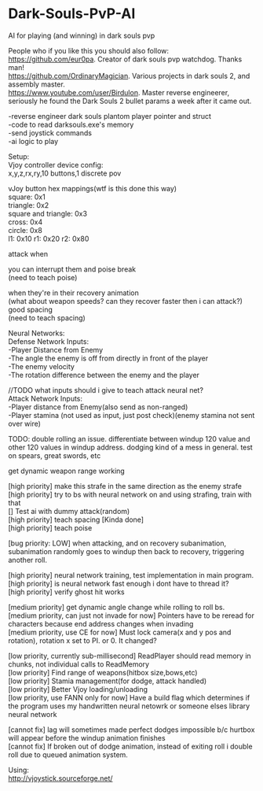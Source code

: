 # Dark-Souls-PvP-AI
AI for playing (and winning) in dark souls pvp  
  
People who if you like this you should also follow:  
https://github.com/eur0pa. Creator of dark souls pvp watchdog. Thanks man!  
https://github.com/OrdinaryMagician. Various projects in dark souls 2, and assembly master.   
https://www.youtube.com/user/Birdulon. Master reverse engineerer, seriously he found the Dark Souls 2 bullet params a week after it came out.  
  
-reverse engineer dark souls plantom player pointer and struct  
-code to read darksouls.exe's memory   
-send joystick commands  
-ai logic to play  
  
Setup:  
Vjoy controller device config:  
	x,y,z,rx,ry,10 buttons,1 discrete pov

vJoy button hex mappings(wtf is this done this way)  
square: 0x1  
triangle: 0x2  
square and triangle: 0x3  
cross: 0x4  
circle: 0x8  
l1: 0x10
r1: 0x20
r2: 0x80
  

attack when  

you can interrupt them and poise break  
(need to teach poise)  

when they're in their recovery animation  
(what about weapon speeds? can they recover faster then i can attack?)  
good spacing  
(need to teach spacing)  

Neural Networks:  
Defense Network Inputs:  
  -Player Distance from Enemy  
  -The angle the enemy is off from directly in front of the player  
  -The enemy velocity  
  -The rotation difference between the enemy and the player  

//TODO what inputs should i give to teach attack neural net?  
Attack Network Inputs:  
  -Player distance from Enemy(also send as non-ranged)  
  -Player stamina (not used as input, just post check)(enemy stamina not sent over wire)  


TODO: 
  double rolling an issue. differentiate between windup 120 value and other 120 values in windup address.
  dodging kind of a mess in general. test on spears, great swords, etc

  get dynamic weapon range working

  [high priority] make this strafe in the same direction as the enemy strafe  
  [high priority] try to bs with neural network on and using strafing, train with that   
  [] Test ai with dummy attack(random)  
  [high priority] teach spacing [Kinda done]  
  [high priority] teach poise  

  [bug priority: LOW] when attacking, and on recovery subanimation, subanimation randomly goes to windup then back to recovery, triggering another roll.  

  [high priority] neural network training, test implementation in main program.  
  [high priority] is neural network fast enough i dont have to thread it?  
  [high priority] verify ghost hit works  

  [medium priority] get dynamic angle change while rolling to roll bs.  
  [medium priority, can just not invade for now]	Pointers have to be reread for characters because end address changes when invading  
  [medium priority, use CE for now]	Must lock camera(x and y pos and rotation), rotation x set to PI. or 0. It changed?  

  [low priority, currently sub-millisecond]	ReadPlayer should read memory in chunks, not individual calls to ReadMemory  
  [low priority]	Find range of weapons(hitbox size,bows,etc)  
  [low priority]	Stamia management(for dodge, attack handled)  
  [low priority]	Better Vjoy loading/unloading    
  [low priority, use FANN only for now]		Have a build flag which determines if the program uses my handwritten neural netowrk or someone elses library neural network  

  [cannot fix] lag will sometimes made perfect dodges impossible b/c hurtbox will appear before the windup animation finishes  
  [cannot fix] If broken out of dodge animation, instead of exiting roll i double roll due to queued animation system.   

Using:   
http://vjoystick.sourceforge.net/  